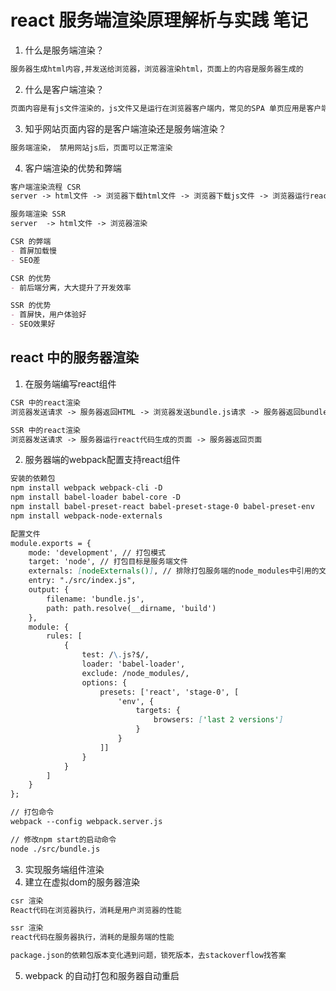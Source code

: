 
# react 服务端渲染原理解析与实践 笔记

1. 什么是服务端渲染？
```markdown
服务器生成html内容,并发送给浏览器，浏览器渲染html，页面上的内容是服务器生成的
```
2. 什么是客户端渲染？
```markdown
页面内容是有js文件渲染的，js文件又是运行在浏览器客户端内，常见的SPA 单页应用是客户端渲染
```
3. 知乎网站页面内容的是客户端渲染还是服务端渲染？
```markdown
服务端渲染， 禁用网站js后，页面可以正常渲染
```
4. 客户端渲染的优势和弊端
```markdown
客户端渲染流程 CSR
server -> html文件 -> 浏览器下载html文件 -> 浏览器下载js文件 -> 浏览器运行react/vue代码 -> 渲染页面

服务端渲染 SSR
server  -> html文件 -> 浏览器渲染

CSR 的弊端
- 首屏加载慢
- SEO差

CSR 的优势
- 前后端分离，大大提升了开发效率

SSR 的优势
- 首屏快，用户体验好
- SEO效果好
```

## react 中的服务器渲染
1. 在服务端编写react组件
```markdown
CSR 中的react渲染
浏览器发送请求 -> 服务器返回HTML -> 浏览器发送bundle.js请求 -> 服务器返回bundle.js -> 浏览器执行bundle.js中的代码

SSR 中的react渲染
浏览器发送请求 -> 服务器运行react代码生成的页面 -> 服务器返回页面

```
2. 服务器端的webpack配置支持react组件
```markdown
安装的依赖包
npm install webpack webpack-cli -D
npm install babel-loader babel-core -D
npm install babel-preset-react babel-preset-stage-0 babel-preset-env
npm install webpack-node-externals

配置文件
module.exports = { 
    mode: 'development', // 打包模式
    target: 'node', // 打包目标是服务端文件
    externals: [nodeExternals()], // 排除打包服务端的node_modules中引用的文件
    entry: "./src/index.js",
    output: {
        filename: 'bundle.js',
        path: path.resolve(__dirname, 'build')
    },
    module: {
        rules: [
            {
                test: /\.js?$/,
                loader: 'babel-loader',
                exclude: /node_modules/,
                options: {
                    presets: ['react', 'stage-0', [
                        'env', {
                            targets: {
                                browsers: ['last 2 versions']
                            }
                        }
                    ]]
                }
            }
        ]
    }
};

// 打包命令
webpack --config webpack.server.js

// 修改npm start的启动命令
node ./src/bundle.js
```
3. 实现服务端组件渲染
4. 建立在虚拟dom的服务器渲染
```markdown
csr 渲染
React代码在浏览器执行，消耗是用户浏览器的性能

ssr 渲染
react代码在服务器执行，消耗的是服务端的性能

package.json的依赖包版本变化遇到问题，锁死版本，去stackoverflow找答案

```
5. webpack 的自动打包和服务器自动重启


